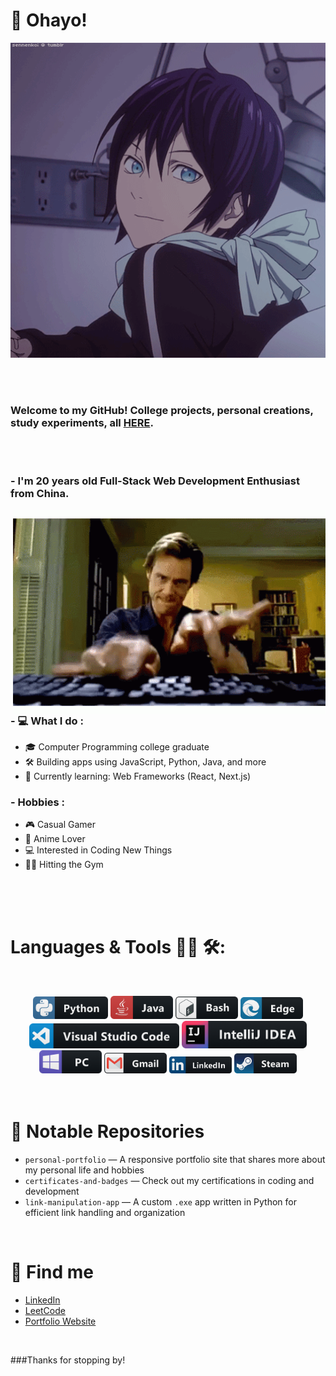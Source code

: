 # 👋 Ohayo!

<div align="center">
<img hight="150" width="800" alt="GIF" align="center" src="https://github.com/TomChimorin/TomChimorin/blob/55da31778a6dc2a1a9d416dd40fc4e7067ab316b/assets/13626.gif">
</div>

</br>
</br>
</br>

### Welcome to my GitHub! College projects, personal creations, study experiments, all <a href="https://github.com/TomChimorin?tab=repositories">HERE</a>.

</br>
</br>

### - I'm 20 years old Full-Stack Web Development Enthusiast from China.

<img hight="400" width="500" alt="GIF" align="right" src="https://github.com/TomChimorin/TomChimorin/blob/0a6358b11300e7a287e199c733031d9146aa5a98/assets/13627.gif">

### - 💻 What I do :
- 🎓 Computer Programming college graduate
- 🛠️ Building apps using JavaScript, Python, Java, and more
- 🌱 Currently learning: Web Frameworks (React, Next.js)

### - Hobbies : 
- 🎮 Casual Gamer
- 🍣 Anime Lover
- 💻 Interested in Coding New Things
- 🏋️‍♂️ Hitting the Gym

</br>
</br>
</br>

# Languages & Tools 👨‍💻 🛠:
</br>

<p align="center">

<img src="https://github.com/TomChimorin/TomChimorin/blob/0a6358b11300e7a287e199c733031d9146aa5a98/icons/python.png" alt="python" width="120" hight="50">
<img src="https://github.com/TomChimorin/TomChimorin/blob/0a6358b11300e7a287e199c733031d9146aa5a98/icons/java.png" alt="java"  width="100" hight="50">
<img src="https://github.com/TomChimorin/TomChimorin/blob/0a6358b11300e7a287e199c733031d9146aa5a98/icons/bash.png" alt="bash" width="100" hight="60">
<img src="https://github.com/TomChimorin/TomChimorin/blob/0a6358b11300e7a287e199c733031d9146aa5a98/icons/edge.png" alt="edge" width="100" hight="60">
</br>
<img src="https://github.com/TomChimorin/TomChimorin/blob/0a6358b11300e7a287e199c733031d9146aa5a98/icons/visualstudio_code.png" alt="visualstudio_code" width="240" hight="40">
<img src="https://github.com/TomChimorin/TomChimorin/blob/0a6358b11300e7a287e199c733031d9146aa5a98/icons/intellij.png" alt="intellij" width="200" hight="10">
</br>
<img src="https://github.com/TomChimorin/TomChimorin/blob/0a6358b11300e7a287e199c733031d9146aa5a98/icons/pc.png" alt="pc" width="100" hight="50">
<img src="https://github.com/TomChimorin/TomChimorin/blob/0a6358b11300e7a287e199c733031d9146aa5a98/icons/gmail.png" alt="gmail" width="100" hight="50">
<img src="https://github.com/TomChimorin/TomChimorin/blob/0a6358b11300e7a287e199c733031d9146aa5a98/icons/linkedin.png" alt="linkedin" width="100" hight="50">
<img src="https://github.com/TomChimorin/TomChimorin/blob/0a6358b11300e7a287e199c733031d9146aa5a98/icons/steam.png" alt="steam" width="100" hight="50">

</br>
</br>
</br>


# 📂 Notable Repositories
- `personal-portfolio` — A responsive portfolio site that shares more about my personal life and hobbies
- `certificates-and-badges` — Check out my certifications in coding and development
- `link-manipulation-app` — A custom `.exe` app written in Python for efficient link handling and organization

</br>


# 🔗 Find me
- [LinkedIn](https://www.linkedin.com/in/yu-zhao/)
- [LeetCode](https://leetcode.com/u/Chimorin/)
- [Portfolio Website](https://assignment01-3d94.onrender.com)

</br>


###Thanks for stopping by!
